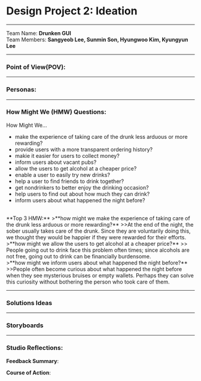 Design Project 2: Ideation
===================
----------
Team Name: **Drunken GUI** <br />
Team Members: **Sangyeob Lee, Sunmin Son, Hyungwoo Kim, Kyungyun Lee**

----------

### **Point of View(POV):**


-----------
### **Personas:**


-----------
### **How Might We (HMW) Questions:**

How Might We...<br />

+ make the experience of taking care of the drunk less arduous or more rewarding?
+ provide users with a more transparent ordering history?
+ makie it easier for users to collect money?
+ inform users about vacant pubs?
+ allow the users to get alcohol at a cheaper price?
+ enable a user to easily try new drinks?
+ help a user to find friends to drink together?
+ get nondrinkers to better enjoy the drinking occasion?
+ help users to find out about how much they can drink?
+ inform users about what happened the night before?
<br />
**Top 3 HMW:**
>**how might we make the experience of taking care of the drunk less arduous or more rewarding?**
>>At the end of the night, the sober usually takes care of the drunk. Since they are voluntarily doing this, we thought they would be happier if they were rewarded for their efforts.
<br />
>**how might we allow the users to get alcohol at a cheaper price?**
>> People going out to drink face this problem often times; since alcohols are not free, going out to drink can be financially burdensome. 
<br />
>**how might we inform users about what happened the night before?**
>>People often become curious about what happened the night before when they see mysterious bruises or empty wallets. Perhaps they can solve this curiosity without bothering the person who took care of them.

-----------
### **Solutions Ideas**


-----------
### **Storyboards**


-----------

### **Studio Reflections:** 

**Feedback Summary**: 
 
**Course of Action**: 
